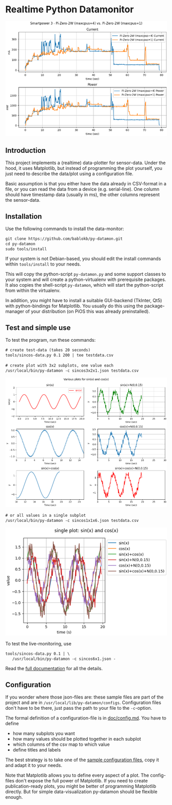 Realtime Python Datamonitor
===========================

![](images/sp3-2x1x2.png)

Introduction
------------

This project implements a (realtime) data-plotter for sensor-data. Under the
hood, it uses Matplotlib, but instead of programming the plot yourself, you
just need to describe the data/plot using a configuration file.

Basic assumption is that you either have the data already in CSV-format
in a file, or you can read the data from a device (e.g. serial-line). One
column should have timestamp data (usually in ms), the other columns
represent the sensor-data.


Installation
------------

Use the following commands to install the data-monitor:

    git clone https://github.com/bablokb/py-datamon.git
    cd py-datamon
    sudo tools/install

If your system is not Debian-based, you should edit the install
commands within `tools/install` to your needs.

This will copy the python-script `py-datamon.py` and some support classes
to your system and will create a python-virtualenv with prerequisite
packages. It also copies the shell-script `py-datamon`, which will
start the python-script from within the virtualenv.

In addition, you might have to install a suitable GUI-backend (TkInter, Qt5)
with python-bindings for Matplotlib. You usually do this using the
package-manager of your distribution (on PiOS this was already
preinstalled).


Test and simple use
-------------------

To test the program, run these commands:

    # create test-data (takes 20 seconds)
    tools/sincos-data.py 0.1 200 | tee testdata.csv

    # create plot with 3x2 subplots, one value each
    /usr/local/bin/py-datamon -c sincos3x2x1.json testdata.csv

![](images/sincos3x2x1.png)

    # or all values in a single subplot
    /usr/local/bin/py-datamon -c sincos1x1x6.json testdata.csv

![](images/sincos1x1x6.png)

To test the live-monitoring, use

    tools/sincos-data.py 0.1 | \
       /usr/local/bin/py-datamon -c sincos6x1.json -

Read the [full documentation](doc/usage.md) for all the details.


Configuration
-------------

If you wonder where those json-files are: these sample files are
part of the project and are in `/usr/local/lib/py-datamon/configs`.
Configuration files don't have to be there, just pass the path to
your file to the `-c`-option.

The formal definition of a configuration-file is in
[doc/config.md](doc/config.md). You have to define

  - how many subplots you want
  - how many values should be plotted together in each subplot
  - which columns of the csv map to which value
  - define titles and labels

The best strategy is to take one of the
[sample configuration files](doc/config-samples.md), copy it and adapt it
to your needs.

Note that Matplotlib allows you to define every aspect of a plot. The
config-files don't expose the full power of Matplotlib. If you need
to create publication-ready plots, you might be better of programming
Matplotlib directly. But for simple data-visualization py-datamon
should be flexible enough.
